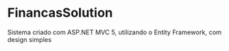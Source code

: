 # FinancasSolution
Sistema criado com ASP.NET MVC 5, utilizando o Entity Framework, com design simples
